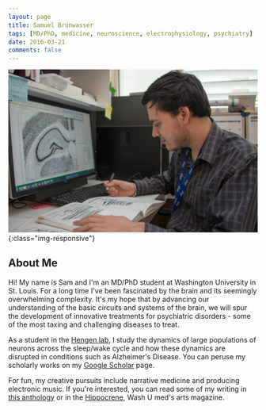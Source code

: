 ```yaml
---
layout: page
title: Samuel Brunwasser
tags: [MD/PhD, medicine, neuroscience, electrophysiology, psychiatry]
date: 2016-03-21
comments: false
---
```


![labimage](/assets/img/labimg_cropped.jpg){:class="img-responsive"}

## About Me
Hi!  My name is Sam and I'm an MD/PhD student at Washington University in St. Louis.  For a long time I've been fascinated by the brain and its seemingly overwhelming complexity.  It's my hope that by advancing our understanding of the basic circuits and systems of the brain, we will spur the development of innovative treatments for psychiatric disorders - some of the most taxing and challenging diseases to treat.

As a student in the [Hengen lab](https://hengenlab.org), I study the dynamics of large populations of neurons across the sleep/wake cycle and how these dynamics are disrupted in conditions such as Alzheimer's Disease.  You can peruse my scholarly works on my [Google Scholar](https://scholar.google.com/citations?user=aS5SFZcAAAAJ&hl=en) page.

For fun, my creative pursuits include narrative medicine and producing electronic music.  If you're interested, you can read some of my writing in [this anthology](https://www.amazon.com/Human-Tomorrows-Doctors-Tolu-Kehinde/dp/1512603333) or in the [Hippocrene](https://cpb-us-w2.wpmucdn.com/sites.wustl.edu/dist/7/1374/files/2018/07/Hippocrene-2016-16rwxec.pdf), Wash U med's arts magazine.